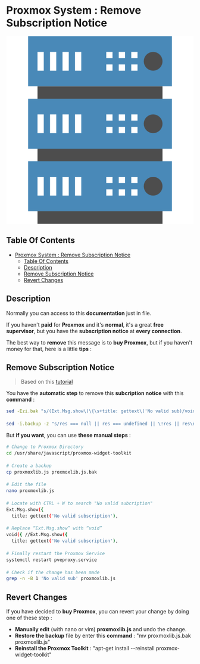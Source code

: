 # Proxmox System : Remove Subscription Notice

![Icon](../icon.png)

## Table Of Contents

- [Proxmox System : Remove Subscription Notice](#proxmox-system--remove-subscription-notice)
  - [Table Of Contents](#table-of-contents)
  - [Description](#description)
  - [Remove Subscription Notice](#remove-subscription-notice)
  - [Revert Changes](#revert-changes)

## Description

Normally you can access to this **documentation** just in file.

If you haven't **paid** for **Proxmox** and it's **normal**, it's a great **free supervisor**, but you have the **subscription notice** at **every connection**.

The best way to **remove** this message is to **buy Proxmox**, but if you haven't money for that, here is a little **tips** :

## Remove Subscription Notice

> Based on this [tutorial](https://johnscs.com/remove-proxmox51-subscription-notice/)

You have the **automatic step** to remove this **subcription notice** with this **command** :

```bash
sed -Ezi.bak "s/(Ext.Msg.show\(\{\s+title: gettext\('No valid sub)/void\(\{ \/\/\1/g" /usr/share/javascript/proxmox-widget-toolkit/proxmoxlib.js && systemctl restart pveproxy.service

sed -i.backup -z "s/res === null || res === undefined || \!res || res\n\t\t\t.data.status.toLowerCase() \!== 'active'/false/g" /usr/share/javascript/proxmox-widget-toolkit/proxmoxlib.js && systemctl restart pveproxy.service
```

But **if you want**, you can use **these manual steps** :

```bash
# Change to Proxmox Directory
cd /usr/share/javascript/proxmox-widget-toolkit

# Create a backup
cp proxmoxlib.js proxmoxlib.js.bak

# Edit the file
nano proxmoxlib.js

# Locate with CTRL + W to search "No valid subcription"
Ext.Msg.show({
  title: gettext('No valid subscription'),

# Replace “Ext.Msg.show” with “void”
void({ //Ext.Msg.show({
  title: gettext('No valid subscription'),

# Finally restart the Proxmox Service
systemctl restart pveproxy.service

# Check if the change has been made
grep -n -B 1 'No valid sub' proxmoxlib.js
```

## Revert Changes

If you have decided to **buy Proxmox**, you can revert your change by doing one of these step :

- **Manually edit** (with nano or vim) **proxmoxlib.js** and undo the change.
- **Restore the backup** file by enter this **command** : "mv proxmoxlib.js.bak proxmoxlib.js"
- **Reinstall the Proxmox Toolkit** : "apt-get install --reinstall proxmox-widget-toolkit"
